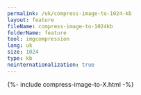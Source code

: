 ```yaml
---
permalink: /uk/compress-image-to-1024-kb
layout: feature
fileName: compress-image-to-1024kb
folderName: feature
tool: imgcompression
lang: uk
size: 1024
type: kb
nointernationalization: true
---
```

{%- include compress-image-to-X.html -%}       
